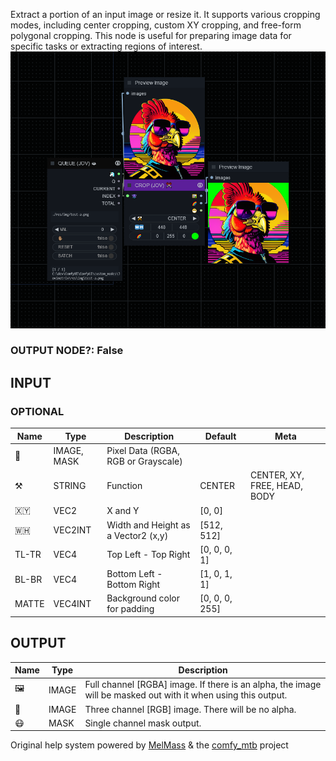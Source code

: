   
Extract a portion of an input image or resize it. It supports various cropping modes, including center cropping, custom XY cropping, and free-form polygonal cropping. This node is useful for preparing image data for specific tasks or extracting regions of interest.  
![CROP](https://raw.githubusercontent.com/Amorano/Jovimetrix-examples/master/node/CROP/CROP.png)
### OUTPUT NODE?: False
INPUT
-----
### OPTIONAL
| Name | Type | Description | Default | Meta |
| --- | --- | --- | --- | --- |
| 👾 | IMAGE, MASK | Pixel Data (RGBA, RGB or Grayscale) |  |  |
| ⚒️ | STRING | Function | CENTER | CENTER, XY, FREE, HEAD, BODY |
| 🇽🇾 | VEC2 | X and Y | [0, 0] |  |
| 🇼🇭 | VEC2INT | Width and Height as a Vector2 (x,y) | [512, 512] |  |
| TL-TR | VEC4 | Top Left - Top Right | [0, 0, 0, 1] |  |
| BL-BR | VEC4 | Bottom Left - Bottom Right | [1, 0, 1, 1] |  |
| MATTE | VEC4INT | Background color for padding | [0, 0, 0, 255] |  |
OUTPUT
------
| Name | Type | Description |
| --- | --- | --- |
| 🖼️ | IMAGE | Full channel [RGBA] image. If there is an alpha, the image will be masked out with it when using this output. |
| 🌈 | IMAGE | Three channel [RGB] image. There will be no alpha. |
| 😷 | MASK | Single channel mask output. |
Original help system powered by [MelMass](https://github.com/melMass) & the [comfy\_mtb](https://github.com/melMass/comfy_mtb) project